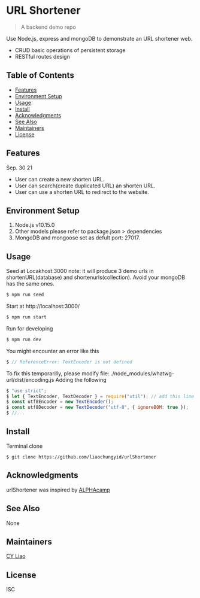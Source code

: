 # URL Shortener

> A backend demo repo

Use Node.js, express and mongoDB to demonstrate an URL shortener web.
* CRUD basic operations of persistent storage
* RESTful routes design

## Table of Contents

- [Features](#features)
- [Environment Setup](#environment-setup)
- [Usage](#usage)
- [Install](#install)
- [Acknowledgments](#acknowledgments)
- [See Also](#see-also)
- [Maintainers](#maintainers)
- [License](#license)

## Features

Sep. 30 21
* User can create a new shorten URL.
* User can search(create duplicated URL) an shorten URL.
* User can use a shorten URL to redirect to the website.

## Environment Setup

1. Node.js v10.15.0
2. Other models please refer to package.json > dependencies
3. MongoDB and mongoose set as defult port: 27017. 

## Usage

Seed at Locakhost:3000
note: it will produce 3 demo urls in shortenURL(database) and shortenurls(collection). Avoid your mongoDB has the same ones.
```js
$ npm run seed
```

Start at http://localhost:3000/
```js
$ npm run start
```

Run for developing
```js
$ npm run dev
```

You might encounter an error like this
```js
$ // ReferenceError: TextEncoder is not defined
```
To fix this temporarilly, please modify file:
./node_modules/whatwg-url/dist/encoding.js
Adding the following
```js
$ "use strict";
$ let { TextEncoder, TextDecoder } = require("util"); // add this line
$ const utf8Encoder = new TextEncoder();
$ const utf8Decoder = new TextDecoder("utf-8", { ignoreBOM: true });
$ //...
```
## Install

Terminal clone
```
$ git clone https://github.com/liaochungyid/urlShortener
```

## Acknowledgments

urlShortener was inspired by [ALPHAcamp](https://tw.alphacamp.co/)

## See Also

None

## Maintainers

[CY Liao](https://github.com/liaochungyid)

## License

ISC

